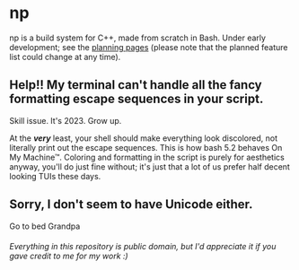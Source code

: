# np

np is a build system for C++, made from scratch in Bash. Under early development; see the [planning pages](https://github.com/HackerDaGreat57/np/blob/main/_planning/np.pdf) (please note that the planned feature list could change at any time).

## Help!! My terminal can't handle all the fancy formatting escape sequences in your script.

Skill issue. It's 2023. Grow up.

At the ***very*** least, your shell should make everything look discolored, not literally print out the escape sequences. This is how bash 5.2 behaves On My Machine™. Coloring and formatting in the script is purely for aesthetics anyway, you'll do just fine without; it's just that a lot of us prefer half decent looking TUIs these days.

## Sorry, I don't seem to have Unicode either.

Go to bed Grandpa

###### Everything in this repository is public domain, but I'd appreciate it if you gave credit to me for my work :)
